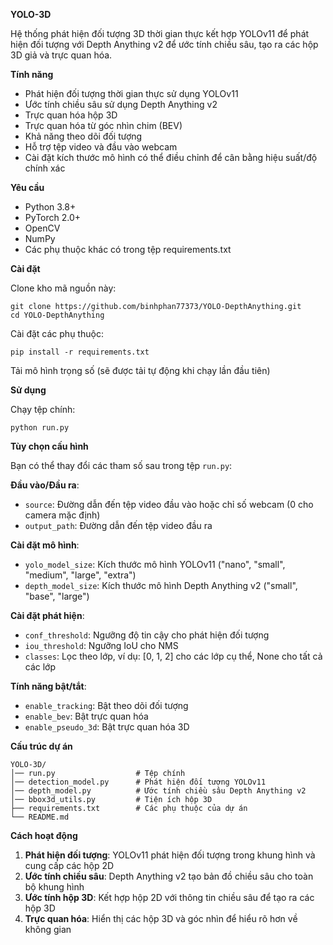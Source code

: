 **YOLO-3D**

Hệ thống phát hiện đối tượng 3D thời gian thực kết hợp YOLOv11 để phát hiện đối tượng với Depth Anything v2 để ước tính chiều sâu, tạo ra các hộp 3D giả và trực quan hóa.

**Tính năng**

- Phát hiện đối tượng thời gian thực sử dụng YOLOv11
- Ước tính chiều sâu sử dụng Depth Anything v2
- Trực quan hóa hộp 3D
- Trực quan hóa từ góc nhìn chim (BEV)
- Khả năng theo dõi đối tượng
- Hỗ trợ tệp video và đầu vào webcam
- Cài đặt kích thước mô hình có thể điều chỉnh để cân bằng hiệu suất/độ chính xác

**Yêu cầu**

- Python 3.8+
- PyTorch 2.0+
- OpenCV
- NumPy
- Các phụ thuộc khác có trong tệp requirements.txt

**Cài đặt**

Clone kho mã nguồn này:

```
git clone https://github.com/binhphan77373/YOLO-DepthAnything.git
cd YOLO-DepthAnything
```

Cài đặt các phụ thuộc:

```
pip install -r requirements.txt
```

Tải mô hình trọng số (sẽ được tải tự động khi chạy lần đầu tiên)

**Sử dụng**

Chạy tệp chính:

```
python run.py
```

**Tùy chọn cấu hình**

Bạn có thể thay đổi các tham số sau trong tệp `run.py`:

**Đầu vào/Đầu ra**:
- `source`: Đường dẫn đến tệp video đầu vào hoặc chỉ số webcam (0 cho camera mặc định)
- `output_path`: Đường dẫn đến tệp video đầu ra

**Cài đặt mô hình**:
- `yolo_model_size`: Kích thước mô hình YOLOv11 ("nano", "small", "medium", "large", "extra")
- `depth_model_size`: Kích thước mô hình Depth Anything v2 ("small", "base", "large")

**Cài đặt phát hiện**:
- `conf_threshold`: Ngưỡng độ tin cậy cho phát hiện đối tượng
- `iou_threshold`: Ngưỡng IoU cho NMS
- `classes`: Lọc theo lớp, ví dụ: [0, 1, 2] cho các lớp cụ thể, None cho tất cả các lớp

**Tính năng bật/tắt**:
- `enable_tracking`: Bật theo dõi đối tượng
- `enable_bev`: Bật trực quan hóa
- `enable_pseudo_3d`: Bật trực quan hóa 3D

**Cấu trúc dự án**

```
YOLO-3D/
│── run.py                  # Tệp chính
│── detection_model.py      # Phát hiện đối tượng YOLOv11
│── depth_model.py          # Ước tính chiều sâu Depth Anything v2
│── bbox3d_utils.py         # Tiện ích hộp 3D
├── requirements.txt        # Các phụ thuộc của dự án
└── README.md            
```

**Cách hoạt động**

1. **Phát hiện đối tượng**: YOLOv11 phát hiện đối tượng trong khung hình và cung cấp các hộp 2D
2. **Ước tính chiều sâu**: Depth Anything v2 tạo bản đồ chiều sâu cho toàn bộ khung hình
3. **Ước tính hộp 3D**: Kết hợp hộp 2D với thông tin chiều sâu để tạo ra các hộp 3D
4. **Trực quan hóa**: Hiển thị các hộp 3D và góc nhìn để hiểu rõ hơn về không gian
